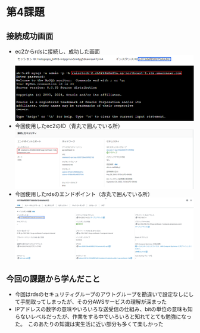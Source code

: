 # 第4課題
## 接続成功画面
- ec2からrdsに接続し、成功した画面
![接続成功画面](image/4-ec2rds-ok.png)
- 今回使用したec2のID（青丸で囲んでいる所）
![ec2](image/4-ec2.png)
- 今回使用したrdsのエンドポイント（赤丸で囲んでいる所）
![rds](image/4-rds.png)

## 今回の課題から学んだこと
- 今回はrdsのセキュリティグループのアウトグループを勘違いで設定なしにして手間取ってしまったが、その分AWSサービスの理解が深まった
- IPアドレスの数字の意味やいろいろな送受信の仕組み、bitの単位の意味も知らないレベルだったが、作業をする中でいろいろと知れてとても勉強になった。　このあたりの知識は実生活に近い部分も多くて楽しかった
